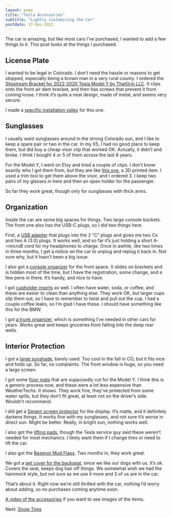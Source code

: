 ```yaml
---
layout: page
title: "Tesla Accessories"
subtitle: "Lightly Customizing the Car"
postdate: 17-Dec-2021
---
```


The car is amazing, but like most cars I’ve purchased, I wanted to add a few things to it. This post looks at the things I purchased.

## License Plate

I wanted to be legal in Colorado. I don’t need the hassle or reasons to get stopped, especially being a brown man in a very rural county. I ordered the [Slipstream Bracket for 2022-2020 Tesla Model Y by ThatGrin LLC](https://www.amazon.com/gp/product/B08FRLH3TM/ref=as_li_qf_asin_il_tl?ie=UTF8&amp;tag=way0utwest-20&amp;creative=9325&amp;linkCode=as2&amp;creativeASIN=B08FRLH3TM&amp;linkId=ab56b77e1612cb9babab51672a889133). It clips onto the front air dam bracket, and then has screws that prevent it from coming loose. I think it’s quite a neat design, made of metal, and seems very secure.

I made a [specific installation video](https://youtu.be/mIgL3l5PyNw) for this one.

## Sunglasses

I usually want sunglasses around in the strong Colorado sun, and I like to keep a spare pair or two in the car. In my X5, I had no good place to keep them, but did buy a cheap visor clip that worked OK. Actually, it didn’t and broke. I think I bought 4 or 5 of them across the last 8 years.

For the Model Y, I went on Etsy and tried a couple of clips. I don’t know exactly who I got them from, but they are like [this one](https://www.etsy.com/listing/835044317/tesla-model-3-and-model-y-sunglasses), a 3D printed item. I used a trim tool to get them above the visor, and I ordered 3. I keep two pairs of my glasses in here and then an open holder for the passenger.

So far they work great, though only for sunglasses with thick arms.

## Organization

Inside the car are some big spaces for things. Two large console buckets. The front one also has the USB-C plugs, so I did two things here.

First, a [USB adapter](https://amzn.to/31KZjEw) that plugs into the 2 “C” plugs and gives me two Cs and two A (3.0) plugs. It works well, and so far it’s just holding a short A->microB cord for my headphones to charge. Once in awhile, like two times in three months, I get a notice on the car to unplug and replug it back in. Not sure why, but it hasn’t been a big issue.

I also got a [console organizer](https://amzn.to/3IxeYrC) for the front space. It slides on brackets and is hidden most of the time, but I have the registration, some change, and a few pens in there. It’s handy, and nice to have.

I got [cupholder inserts](https://amzn.to/3dwTpt0) as well. I often have water, soda, or coffee, and these are easier to clean than anything else. They work OK, but larger cups slip them out, so I have to remember to twist and pull out the cup. I had a couple coffee leaks, so I’m glad I have these. I should have something like this for the BMW.

I got [a trunk organizer](https://amzn.to/3IwsE6a), which is something I’ve needed in other cars for years. Works great and keeps groceries from falling into the deep rear wells.

## Interior Protection

I got a [large sunshade](https://amzn.to/339zK0t), barely used. Too cool in the fall in CO, but it fits nice and folds up. So far, no complaints. The front window is huge, so you need a large screen.

I got some [floor mats](https://www.amazon.com/gp/product/B08F5C3C5N/ref=ppx_yo_dt_b_search_asin_title?ie=UTF8&amp;th=1) that are supposedly cut for the Model Y. I think this is a generic process now, and these were a lot less expensive than WeatherTechs. It shows. They work fine, they’ve protected from some water spills, but they don’t fit great, at least not on the driver’s side. Wouldn’t recommend.

I did get a [Spigen screen protector](https://amzn.to/307kO1M) for the display. It’s matte, and it definitely darkens things. It works fine with my sunglasses, and not sure it’s worse in direct sun. Might be better. Really, in bright sun, nothing works well.

I also got the [lifting pads](https://amzn.to/31Bpjlw), though the Tesla service guy said these weren’t needed for most mechanics. I likely want them if I change tires or need to lift the car.

I also got the [Basenor Mud Flaps](https://amzn.to/3EDF8qs). Two months in, they work great.

We got a [pet cover for the backseat](https://amzn.to/3pztKWb), since we like our dogs with us. It’s ok. Covers the seat, keeps dog hair off things. We somewhat wish we had the hammock style, but not sure as we use it more and 3 of us are in the car.

That’s about it. Right now we’re still thrilled with the car, nothing I’d worry about adding, so no purchases coming anytime soon.

[A video of the accessories](https://youtu.be/tK1hnSYQzII) if you want to see images of the items.

Next: [Snow Tires](/projects/tesla/snowtires/)